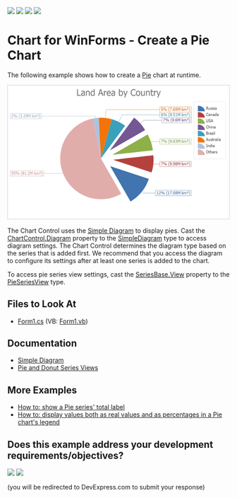 <!-- default badges list -->
![](https://img.shields.io/endpoint?url=https://codecentral.devexpress.com/api/v1/VersionRange/128573550/24.2.1%2B)
[![](https://img.shields.io/badge/Open_in_DevExpress_Support_Center-FF7200?style=flat-square&logo=DevExpress&logoColor=white)](https://supportcenter.devexpress.com/ticket/details/E1189)
[![](https://img.shields.io/badge/📖_How_to_use_DevExpress_Examples-e9f6fc?style=flat-square)](https://docs.devexpress.com/GeneralInformation/403183)
[![](https://img.shields.io/badge/💬_Leave_Feedback-feecdd?style=flat-square)](#does-this-example-address-your-development-requirementsobjectives)
<!-- default badges end -->

# Chart for WinForms - Create a Pie Chart

The following example shows how to create a [Pie](https://docs.devexpress.com/WindowsForms/2978/controls-and-libraries/chart-control/series-views/2d-series-views/pie-and-donut-series-views/pie-chart) chart at runtime.

![Resulting chart](Images/resulting-chart.png)

The Chart Control uses the [Simple Diagram](https://docs.devexpress.com/WindowsForms/5906/controls-and-libraries/chart-control/diagram/simple-diagram?p=netframework) to display pies. Cast the [ChartControl.Diagram](https://docs.devexpress.com/WindowsForms/DevExpress.XtraCharts.ChartControl.Diagram?p=netframework) property to the [SimpleDiagram](https://docs.devexpress.com/CoreLibraries/DevExpress.XtraCharts.SimpleDiagram?p=netframework) type to access diagram settings. The Chart Control determines the diagram type based on the series that is added first. We recommend that you access the diagram to configure its settings after at least one series is added to the chart. 

To access pie series view settings, cast the [SeriesBase.View](https://docs.devexpress.com/CoreLibraries/DevExpress.XtraCharts.SeriesBase.View) property to the [PieSeriesView](https://docs.devexpress.com/CoreLibraries/DevExpress.XtraCharts.PieSeriesView?p=netframework) type.

## Files to Look At

* [Form1.cs](./CS/Series_PieChart/Form1.cs) (VB: [Form1.vb](./VB/Series_PieChart/Form1.vb))

## Documentation

* [Simple Diagram](https://docs.devexpress.com/WindowsForms/5906/controls-and-libraries/chart-control/diagram/simple-diagram)
* [Pie and Donut Series Views](https://docs.devexpress.com/WindowsForms/2967/controls-and-libraries/chart-control/series-views/2d-series-views/pie-and-donut-series-views)

## More Examples

* [How to: show a Pie series' total label](https://github.com/DevExpress-Examples/how-to-show-a-pie-series-total-label-t556267)
* [How to: display values both as real values and as percentages in a Pie chart's legend](https://github.com/DevExpress-Examples/how-to-display-values-both-as-real-values-and-as-percentages-in-a-pie-charts-legend-e1411)
<!-- feedback -->
## Does this example address your development requirements/objectives?

[<img src="https://www.devexpress.com/support/examples/i/yes-button.svg"/>](https://www.devexpress.com/support/examples/survey.xml?utm_source=github&utm_campaign=winforms-charts-create-a-pie-chart&~~~was_helpful=yes) [<img src="https://www.devexpress.com/support/examples/i/no-button.svg"/>](https://www.devexpress.com/support/examples/survey.xml?utm_source=github&utm_campaign=winforms-charts-create-a-pie-chart&~~~was_helpful=no)

(you will be redirected to DevExpress.com to submit your response)
<!-- feedback end -->
